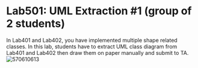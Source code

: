 ﻿# Lab501: UML Extraction #1 (group of 2 students)

In Lab401 and Lab402, you have implemented multiple shape related classes.
In this lab, students have to extract UML class diagram from Lab401 and Lab402 
then draw them on paper manually and submit to TA.
![570610613](https://fbcdn-sphotos-e-a.akamaihd.net/hphotos-ak-xfa1/v/t34.0-12/12047710_1119731621389936_1796500936_n.jpg?oh=1bec048567432b5486ffad16ac4946a1&oe=56074E9A&__gda__=1443328914_577de345b2ab522eca49ef67b6fbe0a5)
